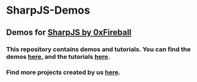 # SharpJS-Demos
## Demos for [SharpJS by 0xFireball](https://github.com/exaphaser/SharpJS/)

### This repository contains demos and tutorials. You can find the demos [here](tree/master/Demos), and the tutorials [here](https://github.com/ZetaPhase/SharpJS-Demos/wiki).  




### Find more projects created by us [here](http://zetaphase.github.io/#).
